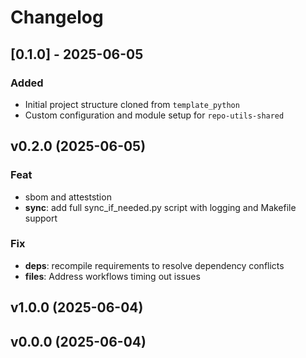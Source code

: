 # Changelog

## [0.1.0] - 2025-06-05

### Added

- Initial project structure cloned from `template_python`
- Custom configuration and module setup for `repo-utils-shared`

## v0.2.0 (2025-06-05)

### Feat

- sbom and atteststion
- **sync**: add full sync_if_needed.py script with logging and Makefile support

### Fix

- **deps**: recompile requirements to resolve dependency conflicts
- **files**: Address workflows timing out issues

## v1.0.0 (2025-06-04)

## v0.0.0 (2025-06-04)
